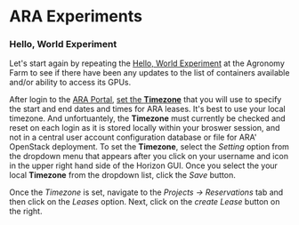 # ARA Experiments

### Hello, World Experiment

Let's start again by repeating the [Hello, World Experiment](https://arawireless.readthedocs.io/en/latest/ara_experiments/ara_hello_world.html#hello-world-experiment) at the Agronomy Farm to see if there have been any updates to the list of containers available and/or ability to access its GPUs. 

After login to the [ARA Portal](https://portal.arawireless.org), [set the **Timezone**](https://arawireless.readthedocs.io/en/latest/getting_started/started_with_ara_portal.html#setting-the-user-time-zone) that you will use to specify the start and end dates and times for ARA leases. It's best to use your local timezone. And unfortuantely, the **Timezone** must currently be checked and reset on each login as it is stored locally within your broswer session, and not in a central user account configuration database or file for ARA' OpenStack deployment. To set the **Timezone**, select the *Setting* option from the dropdown menu that appears after you click on your username and icon in the upper right hand side of the Horizon GUI. Once you select the your local **Timezone** from the dropdown list, click the *Save* button.

Once the *Timezone* is set, navigate to the *Projects -> Reservations* tab and then click on the *Leases* option. Next, click on the *create Lease* button on the right. 
